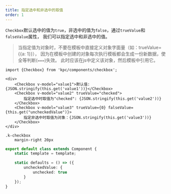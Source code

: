 ```yaml
---
title: 指定选中和非选中的取值
order: 1
---
```


`Checkbox`默认选中的值为`true`，非选中的值为`false`，通过`trueValue`和`falseValue`属性，
我们可以指定选中和非选中的值。

> 当指定值为对象时，不要在模板中直接定义对象字面量（如：trueValue={{a: 1}}），
> 因为在模板中创建的对象每次执行模板都会生成一份新数据，使全等判断(`===`)失效。
> 此时应该在js中定义该对象，然后模板中引用它。

```vdt
import {Checkbox} from 'kpc/components/checkbox';

<div>
    <Checkbox v-model="value1">默认值: {JSON.stringify(this.get('value1'))}</Checkbox>
    <Checkbox v-model="value2" trueValue="checked">
        指定选中时取值为"checked": {JSON.stringify(this.get('value2'))}
    </Checkbox>
    <Checkbox v-model="value3" trueValue={0} falseValue={this.get("uncheckedValue")}>
        指定非选中时取值为对象：{JSON.stringify(this.get('value3'))}
    </Checkbox>
</div>
```

```styl
.k-checkbox
    margin-right 20px
```

```ts
export default class extends Component {
    static template = template;

    static defaults = () => ({
        uncheckedValue: {
            unchecked: true
        }
    });
}
```
